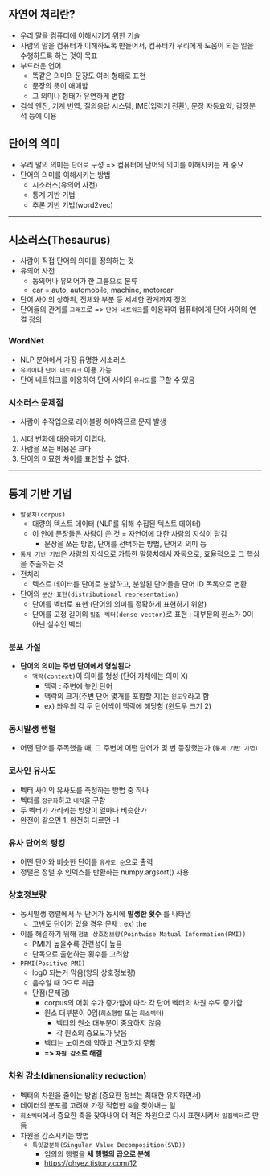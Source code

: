 ## 자연어 처리란?
- 우리 말을 컴퓨터에 이해시키기 위한 기술
- 사람의 말을 컴퓨터가 이해하도록 만들어서, 컴퓨터가 우리에게 도움이 되는 일을 수행하도록 하는 것이 목표
- 부드러운 언어
	- 똑같은 의미의 문장도 여러 형태로 표현
	- 문장의 뜻이 애매함
	- 그 의미나 형태가 유연하게 변함
- 검섹 엔진, 기계 번역, 질의응답 시스템, IME(입력기 전환), 문장 자동요약, 감정분석 등에 이용

## 단어의 의미
- 우리 말의 의미는 `단어`로 구성 => 컴퓨터에 단어의 의미를 이해시키는 게 중요
- 단어의 의미를 이해시키는 방법
	- 시소러스(유의어 사전)
	- 통계 기반 기법
	- 추론 기반 기법(word2vec)

*** 

## 시소러스(Thesaurus)
- 사람이 직접 단어의 의미를 정의하는 것
- 유의어 사전
	- 동의어나 유의어가 한 그룹으로 분류
	- car = auto, automobile, machine, motorcar
- 단어 사이의 상하위, 전체와 부분 등 세세한 관계까지 정의
- 단어들의 관계를 `그래프`로 => `단어 네트워크`를 이용하여 컴퓨터에게 단어 사이의 연결 정의

### WordNet
- NLP 분야에서 가장 유명한 시소러스
- `유의어`나 `단어 네트워크` 이용 가능
- 단어 네트워크를 이용하여 단어 사이의 `유사도`를 구할 수 있음

### 시소러스 문제점
- 사람이 수작업으로 레이블링 해야하므로 문제 발생
1. 시대 변화에 대응하기 어렵다.
2. 사람을 쓰는 비용은 크다
3. 단어의 미묘한 차이를 표현할 수 없다.

***

## 통계 기반 기법
- `말뭉치(corpus)`
	- 대량의 텍스트 데이터 (NLP를 위해 수집된 텍스트 데이터)
	- 이 안에 문장들은 사람이 쓴 것 = 자연어에 대한 사람의 지식이 담김
		- 문장을 쓰는 방법, 단어를 선택하는 방법, 단어의 의미 등
- `통계 기반 기법`은 사람의 지식으로 가득한 말뭉치에서 자동으로, 효율적으로 그 핵심을 추출하는 것
- 전처리
	- 텍스트 데이터를 단어로 분할하고, 분할된 단어들을 단어 ID 목록으로 변환
- 단어의 `분산 표현(distributional representation)`
	- 단어를 벡터로 표현 (단어의 의미를 정확하게 표현하기 위함)
	- 단어를 고정 길이의 `밀집 벡터(dense vector)`로 표현 : 대부분의 원소가 0이 아닌 실수인 벡터

### 분포 가설
- __단어의 의미는 주변 단어에서 형성된다__
	- `맥락(context)`이 의미를 형성 (단어 자체에는 의미 X)
		- 맥락 : 주변에 놓인 단어
		- 맥락의 크기(주변 단어 몇개를 포함할 지)는 `윈도우`라고 함
		- ex) 좌우의 각 두 단어씩이 맥락에 해당함 (윈도우 크기 2)

### 동시발생 행렬
- 어떤 단어를 주목했을 때, 그 주변에 어떤 단어가 몇 번 등장했는가 (`통계 기반 기법`)

### 코사인 유사도
- 벡터 사이의 유사도를 측정하는 방법 중 하나
- 벡터를 `정규화`하고 `내적`을 구함
- 두 벡터가 가리키는 방향이 얼마나 비슷한가
- 완전이 같으면 1, 완전히 다르면 -1

### 유사 단어의 랭킹
- 어떤 단어와 비슷한 단어를 `유사도 순`으로 출력
- 정렬은 정렬 후 인덱스를 반환하는 numpy.argsort() 사용

### 상호정보량
- 동시발생 행렬에서 두 단어가 동시에 __발생한 횟수__ 를 나타냄
	- 고빈도 단어가 있을 경우 문제 : ex) the
- 이를 해결하기 위해 `점별 상호정보량(Pointwise Matual Information(PMI))`
	- PMI가 높을수록 관련성이 높음
	- 단독으로 출현하는 횟수를 고려함
- `PPMI(Positive PMI)`
	- log0 되는거 막음(양의 상호정보량)
	- 음수일 때 0으로 취급
	- 단점(문제점)
		- corpus의 어휘 수가 증가함에 따라 각 단어 벡터의 차원 수도 증가함 
		- 원소 대부분이 0임(`희소행렬` 또는 `희소벡터`) 
			- 벡터의 원소 대부분이 중요하지 않음
			- 각 원소의 중요도가 낮음
		- 벡터는 노이즈에 약하고 견고하지 못함
		- __=> `차원 감소`로 해결__

### 차원 감소(dimensionality reduction)
- 벡터의 차원을 줄이는 방법 (중요한 정보는 최대한 유지하면서)
- 데이터의 분포를 고려해 가장 적합한 `축`을 찾아내는 일
- `희소벡터`에서 중요한 축을 찾아내어 더 적은 차원으로 다시 표현시켜서 `밀집벡터`로 만듬
- 차원을 감소시키는 방법
	- `특잇값분해(Singular Value Decomposition(SVD))`
		- 임의의 행렬을 __세 행렬의 곱으로 분해__
		- https://ohyez.tistory.com/12


